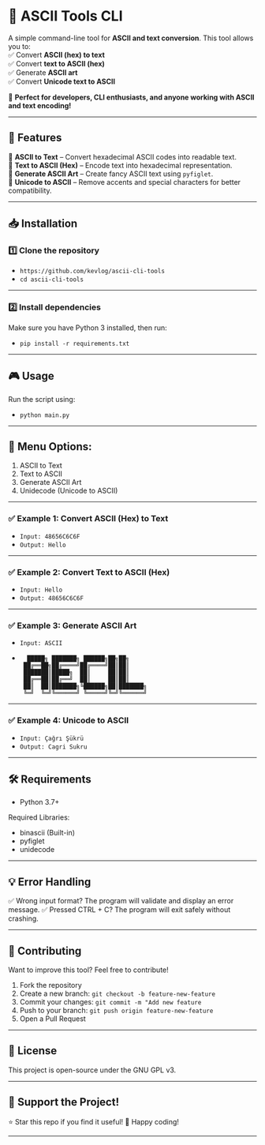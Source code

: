 # 🚀 ASCII Tools CLI

A simple command-line tool for **ASCII and text conversion**. This tool allows you to:  
✅ Convert **ASCII (hex) to text**  
✅ Convert **text to ASCII (hex)**  
✅ Generate **ASCII art**  
✅ Convert **Unicode text to ASCII**  

🎯 **Perfect for developers, CLI enthusiasts, and anyone working with ASCII and text encoding!**  

---

## 📌 Features
🔹 **ASCII to Text** – Convert hexadecimal ASCII codes into readable text.  
🔹 **Text to ASCII (Hex)** – Encode text into hexadecimal representation.  
🔹 **Generate ASCII Art** – Create fancy ASCII text using `pyfiglet`.  
🔹 **Unicode to ASCII** – Remove accents and special characters for better compatibility.  

---

## 📥 Installation
### 1️⃣ Clone the repository
- ```https://github.com/kevlog/ascii-cli-tools```
- ```cd ascii-cli-tools```

---

### 2️⃣ Install dependencies
Make sure you have Python 3 installed, then run:
- ```pip install -r requirements.txt```

---

## 🎮 Usage
Run the script using:
- ```python main.py```

---

## 📌 Menu Options:
1. ASCII to Text
2. Text to ASCII
3. Generate ASCII Art
4. Unidecode (Unicode to ASCII)

---

### ✅ Example 1: Convert ASCII (Hex) to Text
- ```Input: 48656C6C6F```
- ```Output: Hello```

---

### ✅ Example 2: Convert Text to ASCII (Hex)
- ```Input: Hello```
- ```Output: 48656C6C6F```

---

### ✅ Example 3: Generate ASCII Art
- ```Input: ASCII```
- ```Output:
    █████╗ ███████╗ ██████╗██╗██╗
   ██╔══██╗██╔════╝██╔════╝██║██║
   ███████║█████╗  ██║     ██║██║
   ██╔══██║██╔══╝  ██║     ██║██║
   ██║  ██║███████╗╚██████╗██║███████╗
   ╚═╝  ╚═╝╚══════╝ ╚═════╝╚═╝╚══════╝

---

### ✅ Example 4: Unicode to ASCII
- ```Input: Çağrı Şükrü```
- ```Output: Cagri Sukru```

---

## 🛠 Requirements
- Python 3.7+

Required Libraries:
- binascii (Built-in)
- pyfiglet
- unidecode

---

## 💡 Error Handling
✅ Wrong input format? The program will validate and display an error message.
✅ Pressed CTRL + C? The program will exit safely without crashing.

---

## 🤝 Contributing
Want to improve this tool? Feel free to contribute!
1. Fork the repository
2. Create a new branch: ```git checkout -b feature-new-feature```
3. Commit your changes: ```git commit -m "Add new feature```
4. Push to your branch: ```git push origin feature-new-feature```
5. Open a Pull Request

---

## 📜 License
This project is open-source under the GNU GPL v3.

---

## 🌟 Support the Project!
⭐ Star this repo if you find it useful!
🚀 Happy coding!

---